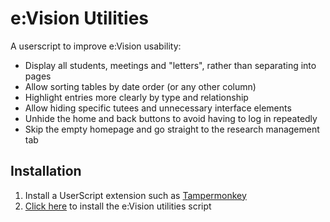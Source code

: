 # e:Vision Utilities
A userscript to improve e:Vision usability:

- Display all students, meetings and "letters", rather than separating into pages
- Allow sorting tables by date order (or any other column)
- Highlight entries more clearly by type and relationship
- Allow hiding specific tutees and unnecessary interface elements
- Unhide the home and back buttons to avoid having to log in repeatedly
- Skip the empty homepage and go straight to the research management tab


## Installation
1. Install a UserScript extension such as [Tampermonkey](https://www.tampermonkey.net/)
2. [Click here](https://github.com/simonrob/evision-utils/raw/main/evision-utils.user.js) to install the e:Vision utilities script

